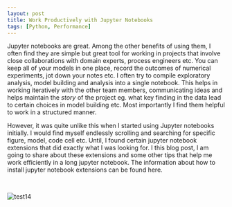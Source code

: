 ```yaml
---
layout: post
title: Work Productively with Jupyter Notebooks
tags: [Python, Performance]
---
```


Jupyter notebooks are great. Among the other benefits of using them, I often find they are simple but great tool for working in projects that involve close collaborations with domain experts, process engineers etc. You can keep all of your models in one place, record the outcomes of numerical experiments, jot down your notes etc. I often try to compile exploratory analysis, model building and analysis into a single notebook. This helps in working iteratively with the other team members, communicating ideas and helps maintain the *story* of the project eg. what key finding in the data lead to certain choices in model building etc. Most importantly I find them helpful to work in a structured manner.    

However, it was quite unlike this when I started using Jupyter notebooks initially. I would find myself endlessly scrolling and searching for specific figure, model, code cell etc. Until, I found certain jupyter notebook extensions that did exactly what I was looking for. I this blog post, I am going to share about these extensions and some other tips that help me work efficiently in a long jupyter notebook.  The information about how to install jupyter notebook extensions can be found  here. 

[here]: https://jupyter-contrib-nbextensions.readthedocs.io//en//latest//install.html







​    



![test14](../Images/test11.gif)



